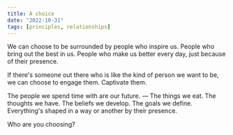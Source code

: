 ```yaml
---
title: A choice
date: "2022-10-31"
tags: [principles, relationships]
---
```


We can choose to be surrounded by people who inspire us. People who bring out the best in us. People who make us better every day, just because of their presence.

If there's someone out there who is like the kind of person we want to be, we can choose to engage them. Captivate them.

The people we spend time with are our future. — The things we eat. The thoughts we have. The beliefs we develop. The goals we define.  Everything's shaped in a way or another by their presence.

Who are you choosing?
